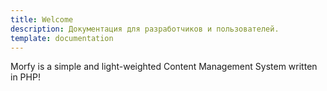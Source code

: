 ```yaml
---
title: Welcome
description: Документация для разработчиков и пользователей.
template: documentation
---
```


Morfy is a simple and light-weighted Content Management System written in PHP!
